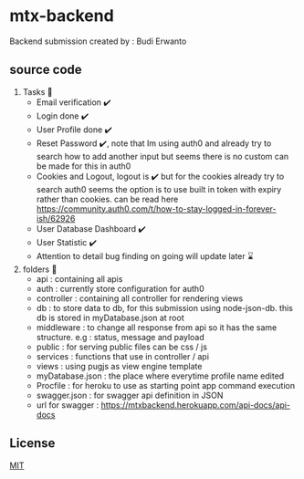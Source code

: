 # mtx-backend

Backend submission created by : Budi Erwanto

## source code

1. Tasks 📓
   - Email verification ✔️
   - Login done ✔️
   - User Profile done ✔️
   - Reset Password ✔️, note that Im using auth0 and already try to search how to add another input but seems there is no custom can be made for this in auth0
   - Cookies and Logout, logout is ✔️ but for the cookies already try to search auth0 seems the option is to use built in token with expiry rather than cookies. can be read here https://community.auth0.com/t/how-to-stay-logged-in-forever-ish/62926
   - User Database Dashboard ✔️
   - User Statistic ✔️
   - Attention to detail bug finding on going will update later ⌛
2. folders 📁
   - api : containing all apis
   - auth : currently store configuration for auth0
   - controller : containing all controller for rendering views
   - db : to store data to db, for this submission using node-json-db. this db is stored in myDatabase.json at root
   - middleware : to change all response from api so it has the same structure. e.g : status, message and payload
   - public : for serving public files can be css / js
   - services : functions that use in controller / api
   - views : using pugjs as view engine template
   - myDatabase.json : the place where everytime profile name edited
   - Procfile : for heroku to use as starting point app command execution
   - swagger.json : for swagger api definition in JSON
   - url for swagger : https://mtxbackend.herokuapp.com/api-docs/api-docs

## License

[MIT](https://choosealicense.com/licenses/mit/)
